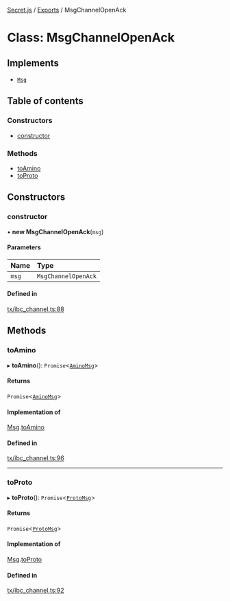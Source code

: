 [Secret.js](../README.md) / [Exports](../modules.md) / MsgChannelOpenAck

# Class: MsgChannelOpenAck

## Implements

- [`Msg`](../interfaces/Msg.md)

## Table of contents

### Constructors

- [constructor](MsgChannelOpenAck.md#constructor)

### Methods

- [toAmino](MsgChannelOpenAck.md#toamino)
- [toProto](MsgChannelOpenAck.md#toproto)

## Constructors

### constructor

• **new MsgChannelOpenAck**(`msg`)

#### Parameters

| Name | Type |
| :------ | :------ |
| `msg` | `MsgChannelOpenAck` |

#### Defined in

[tx/ibc_channel.ts:88](https://github.com/scrtlabs/secret.js/blob/839fe3d/src/tx/ibc_channel.ts#L88)

## Methods

### toAmino

▸ **toAmino**(): `Promise`<[`AminoMsg`](../modules.md#aminomsg)\>

#### Returns

`Promise`<[`AminoMsg`](../modules.md#aminomsg)\>

#### Implementation of

[Msg](../interfaces/Msg.md).[toAmino](../interfaces/Msg.md#toamino)

#### Defined in

[tx/ibc_channel.ts:96](https://github.com/scrtlabs/secret.js/blob/839fe3d/src/tx/ibc_channel.ts#L96)

___

### toProto

▸ **toProto**(): `Promise`<[`ProtoMsg`](../interfaces/ProtoMsg.md)\>

#### Returns

`Promise`<[`ProtoMsg`](../interfaces/ProtoMsg.md)\>

#### Implementation of

[Msg](../interfaces/Msg.md).[toProto](../interfaces/Msg.md#toproto)

#### Defined in

[tx/ibc_channel.ts:92](https://github.com/scrtlabs/secret.js/blob/839fe3d/src/tx/ibc_channel.ts#L92)
